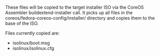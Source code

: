 These files will be copied to the target installer ISO
via the CoreOS Assembler buildextend-installer call. It
picks up all files in the coreos/fedora-coreos-config/installer/
directory and copies them to the base of the ISO. 

Files currently copied are:

- isolinux/boot.msg
- isolinux/isolinux.cfg
